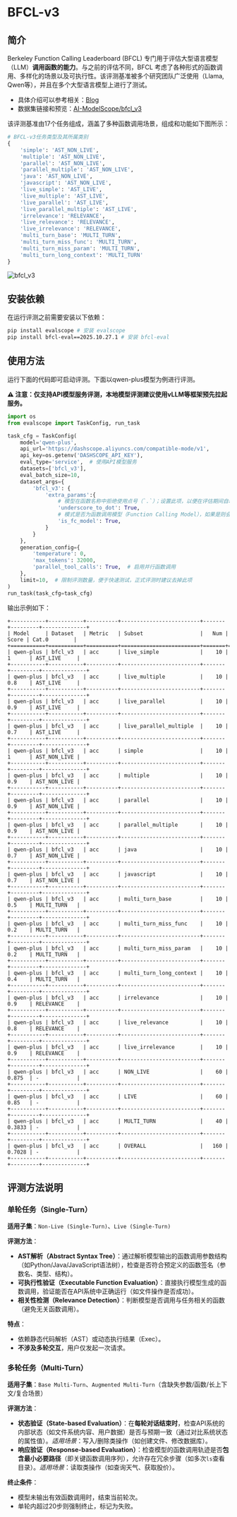# BFCL-v3

## 简介

Berkeley Function Calling Leaderboard (BFCL) 专门用于评估大型语言模型（LLM）**调用函数的能力**。与之前的评估不同，BFCL 考虑了各种形式的函数调用、多样化的场景以及可执行性。该评测基准被多个研究团队广泛使用（Llama, Qwen等），并且在多个大型语言模型上进行了测试。

- 具体介绍可以参考相关：[Blog](https://gorilla.cs.berkeley.edu/blogs/13_bfcl_v3_multi_turn.html)
- 数据集链接和预览：[AI-ModelScope/bfcl_v3](https://modelscope.cn/datasets/AI-ModelScope/bfcl_v3/summary)

该评测基准由17个任务组成，涵盖了多种函数调用场景，组成和功能如下图所示：

```python
# BFCL-v3任务类型及其所属类别
{
    'simple': 'AST_NON_LIVE',
    'multiple': 'AST_NON_LIVE',
    'parallel': 'AST_NON_LIVE',
    'parallel_multiple': 'AST_NON_LIVE',
    'java': 'AST_NON_LIVE',
    'javascript': 'AST_NON_LIVE',
    'live_simple': 'AST_LIVE',
    'live_multiple': 'AST_LIVE',
    'live_parallel': 'AST_LIVE',
    'live_parallel_multiple': 'AST_LIVE',
    'irrelevance': 'RELEVANCE',
    'live_relevance': 'RELEVANCE',
    'live_irrelevance': 'RELEVANCE',
    'multi_turn_base': 'MULTI_TURN',
    'multi_turn_miss_func': 'MULTI_TURN',
    'multi_turn_miss_param': 'MULTI_TURN',
    'multi_turn_long_context': 'MULTI_TURN'
}
```

![bfcl_v3](https://sail-moe.oss-cn-hangzhou.aliyuncs.com/yunlin/images/evalscope/doc/bfcl_v3.jpg)

## 安装依赖

在运行评测之前需要安装以下依赖：

```bash
pip install evalscope # 安装 evalscope
pip install bfcl-eval==2025.10.27.1 # 安装 bfcl-eval
```

## 使用方法

运行下面的代码即可启动评测。下面以qwen-plus模型为例进行评测。

**⚠️ 注意：仅支持API模型服务评测，本地模型评测建议使用vLLM等框架预先拉起服务。**

```python
import os
from evalscope import TaskConfig, run_task

task_cfg = TaskConfig(
    model='qwen-plus',
    api_url='https://dashscope.aliyuncs.com/compatible-mode/v1',
    api_key=os.getenv('DASHSCOPE_API_KEY'),
    eval_type='service',  # 使用API模型服务
    datasets=['bfcl_v3'],
    eval_batch_size=10,
    dataset_args={
        'bfcl_v3': {
            'extra_params':{
                # 模型在函数名称中拒绝使用点号（`.`）；设置此项，以便在评估期间自动将点号转换为下划线。
                'underscore_to_dot': True,
                # 模式是否为函数调用模型（Function Calling Model），如果是则会启用函数调用相关的配置；否则会使用prompt绕过函数调用。
                'is_fc_model': True,
            }
        }
    },
    generation_config={
        'temperature': 0,
        'max_tokens': 32000,
        'parallel_tool_calls': True,  # 启用并行函数调用
    },
    limit=10,  # 限制评测数量，便于快速测试，正式评测时建议去掉此项
)
run_task(task_cfg=task_cfg)
```

输出示例如下：

```text
+-----------+-----------+----------+-------------------------+-------+---------+--------------+
| Model     | Dataset   | Metric   | Subset                  |   Num |   Score | Cat.0        |
+===========+===========+==========+=========================+=======+=========+==============+
| qwen-plus | bfcl_v3   | acc      | live_simple             |    10 |  1      | AST_LIVE     |
+-----------+-----------+----------+-------------------------+-------+---------+--------------+
| qwen-plus | bfcl_v3   | acc      | live_multiple           |    10 |  0.8    | AST_LIVE     |
+-----------+-----------+----------+-------------------------+-------+---------+--------------+
| qwen-plus | bfcl_v3   | acc      | live_parallel           |    10 |  0.9    | AST_LIVE     |
+-----------+-----------+----------+-------------------------+-------+---------+--------------+
| qwen-plus | bfcl_v3   | acc      | live_parallel_multiple  |    10 |  0.7    | AST_LIVE     |
+-----------+-----------+----------+-------------------------+-------+---------+--------------+
| qwen-plus | bfcl_v3   | acc      | simple                  |    10 |  1      | AST_NON_LIVE |
+-----------+-----------+----------+-------------------------+-------+---------+--------------+
| qwen-plus | bfcl_v3   | acc      | multiple                |    10 |  0.9    | AST_NON_LIVE |
+-----------+-----------+----------+-------------------------+-------+---------+--------------+
| qwen-plus | bfcl_v3   | acc      | parallel                |    10 |  0.9    | AST_NON_LIVE |
+-----------+-----------+----------+-------------------------+-------+---------+--------------+
| qwen-plus | bfcl_v3   | acc      | parallel_multiple       |    10 |  0.9    | AST_NON_LIVE |
+-----------+-----------+----------+-------------------------+-------+---------+--------------+
| qwen-plus | bfcl_v3   | acc      | java                    |    10 |  0.7    | AST_NON_LIVE |
+-----------+-----------+----------+-------------------------+-------+---------+--------------+
| qwen-plus | bfcl_v3   | acc      | javascript              |    10 |  0.7    | AST_NON_LIVE |
+-----------+-----------+----------+-------------------------+-------+---------+--------------+
| qwen-plus | bfcl_v3   | acc      | multi_turn_base         |    10 |  0.5    | MULTI_TURN   |
+-----------+-----------+----------+-------------------------+-------+---------+--------------+
| qwen-plus | bfcl_v3   | acc      | multi_turn_miss_func    |    10 |  0.2    | MULTI_TURN   |
+-----------+-----------+----------+-------------------------+-------+---------+--------------+
| qwen-plus | bfcl_v3   | acc      | multi_turn_miss_param   |    10 |  0.2    | MULTI_TURN   |
+-----------+-----------+----------+-------------------------+-------+---------+--------------+
| qwen-plus | bfcl_v3   | acc      | multi_turn_long_context |    10 |  0.4    | MULTI_TURN   |
+-----------+-----------+----------+-------------------------+-------+---------+--------------+
| qwen-plus | bfcl_v3   | acc      | irrelevance             |    10 |  0.9    | RELEVANCE    |
+-----------+-----------+----------+-------------------------+-------+---------+--------------+
| qwen-plus | bfcl_v3   | acc      | live_relevance          |    10 |  0.8    | RELEVANCE    |
+-----------+-----------+----------+-------------------------+-------+---------+--------------+
| qwen-plus | bfcl_v3   | acc      | live_irrelevance        |    10 |  0.9    | RELEVANCE    |
+-----------+-----------+----------+-------------------------+-------+---------+--------------+
| qwen-plus | bfcl_v3   | acc      | NON_LIVE                |    60 |  0.875  | -            |
+-----------+-----------+----------+-------------------------+-------+---------+--------------+
| qwen-plus | bfcl_v3   | acc      | LIVE                    |    60 |  0.85   | -            |
+-----------+-----------+----------+-------------------------+-------+---------+--------------+
| qwen-plus | bfcl_v3   | acc      | MULTI_TURN              |    40 |  0.3833 | -            |
+-----------+-----------+----------+-------------------------+-------+---------+--------------+
| qwen-plus | bfcl_v3   | acc      | OVERALL                 |   160 |  0.7028 | -            |
+-----------+-----------+----------+-------------------------+-------+---------+--------------+ 
```

## 评测方法说明


### 单轮任务（Single-Turn）

**适用子集**：`Non-Live (Single-Turn)`、`Live (Single-Turn)`  

**评测方法**：  

- **AST解析（Abstract Syntax Tree）**：通过解析模型输出的函数调用参数结构（如Python/Java/JavaScript语法树），检查是否符合预定义的函数签名（参数名、类型、结构）。  
- **可执行性验证（Executable Function Evaluation）**：直接执行模型生成的函数调用，验证能否在API系统中正确运行（如文件操作是否成功）。  
- **相关性检测（Relevance Detection）**：判断模型是否调用与任务相关的函数（避免无关函数调用）。  

**特点**：

- 依赖静态代码解析（AST）或动态执行结果（Exec）。  
- **不涉及多轮交互**，用户仅发起一次请求。


### 多轮任务（Multi-Turn）

**适用子集**：`Base Multi-Turn`、`Augmented Multi-Turn`（含缺失参数/函数/长上下文/复合场景）  

**评测方法**：  
- **状态验证（State-based Evaluation）**：在**每轮对话结束时**，检查API系统的内部状态（如文件系统内容、用户数据）是否与预期一致（通过对比系统状态的属性值）。*适用场景*：写入/删除类操作（如创建文件、修改数据库）。  
- **响应验证（Response-based Evaluation）**：检查模型的函数调用轨迹是否**包含最小必要路径**（即关键函数调用序列），允许存在冗余步骤（如多次`ls`查看目录）。*适用场景*：读取类操作（如查询天气、获取股价）。  

**终止条件**：  
- 模型未输出有效函数调用时，结束当前轮次。  
- 单轮内超过20步则强制终止，标记为失败。  